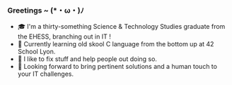 ### Greetings ~ (*・ω・)ﾉ
  
- 🎓 I'm a thirty-something Science & Technology Studies graduate from the EHESS, branching out in IT !
- 🌱 Currently learning old skool C language from the bottom up at 42 School Lyon.
- 🔧 I like to fix stuff and help people out doing so.
- 🔭 Looking forward to bring pertinent solutions and a human touch to your IT challenges.

<!--
**Le-Technologue/Le-Technologue** is a ✨ _special_ ✨ repository because its `README.md` (this file) appears on your GitHub profile.

Here are some ideas to get you started:
- 🔭 I'm interested in systems, complexity and human oriented design.
- 🔭 I’m currently working on ...
- 🌱 I’m currently learning ...
- 👯 I’m looking to collaborate on ...
- 🤔 I’m looking for help with ...
- 💬 Ask me about ...
- 📫 How to reach me: ...
- 😄 Pronouns: ...
- ⚡ Fun fact: ...
-->
